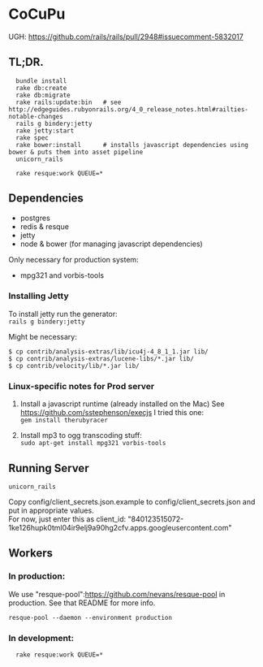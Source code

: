 # CoCuPu

UGH: https://github.com/rails/rails/pull/2948#issuecomment-5832017

## TL;DR.

```
  bundle install
  rake db:create
  rake db:migrate
  rake rails:update:bin   # see http://edgeguides.rubyonrails.org/4_0_release_notes.html#railties-notable-changes
  rails g bindery:jetty
  rake jetty:start
  rake spec
  rake bower:install      # installs javascript dependencies using bower & puts them into asset pipeline
  unicorn_rails
```

```
  rake resque:work QUEUE=*
```

## Dependencies

* postgres
* redis & resque
* jetty
* node & bower (for managing javascript dependencies)

Only necessary for production system:
* mpg321 and vorbis-tools

### Installing Jetty

To install jetty run the generator:  
`rails g bindery:jetty`

Might be necessary:
```
$ cp contrib/analysis-extras/lib/icu4j-4_8_1_1.jar lib/
$ cp contrib/analysis-extras/lucene-libs/*.jar lib/
$ cp contrib/velocity/lib/*.jar lib/
```

### Linux-specific notes for Prod server

1. Install a javascript runtime (already installed on the Mac)
  See https://github.com/sstephenson/execjs
  I tried this one:  
  `gem install therubyracer`

1. Install mp3 to ogg transcoding stuff:  
  `sudo apt-get install mpg321 vorbis-tools`

## Running Server

`unicorn_rails`

Copy config/client_secrets.json.example to config/client_secrets.json and put in appropriate values.  
For now, just enter this as client_id: "840123515072-1ke126hupk0tml04ir9elj9a90hg2cfv.apps.googleusercontent.com"


## Workers

### In production:

We use "resque-pool":https://github.com/nevans/resque-pool in production.  See that README for more info.

`resque-pool --daemon --environment production`

### In development:

```
  rake resque:work QUEUE=*
```


